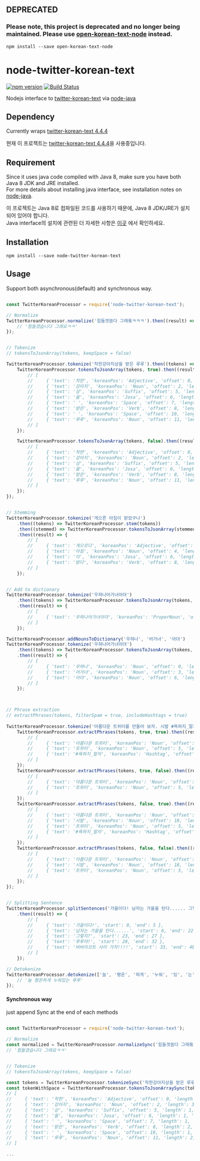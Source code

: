 ## DEPRECATED

### Please note, this project is deprecated and no longer being maintained.  Please use [open-korean-text-node](https://github.com/open-korean-text/open-korean-text-wrapper-node-2) instead.

```
npm install --save open-korean-text-node
```


# node-twitter-korean-text

[![npm version](https://badge.fury.io/js/node-twitter-korean-text.svg)](https://www.npmjs.com/package/node-twitter-korean-text)
[![Build Status](https://travis-ci.org/rokoroku/node-twitter-korean-text.svg)](https://travis-ci.org/rokoroku/node-twitter-korean-text)

Nodejs interface to [twitter-korean-text](https://github.com/twitter/twitter-korean-text) via  [node-java](https://github.com/joeferner/node-java) 


## Dependency

Currently wraps [twitter-korean-text 4.4.4](https://github.com/twitter/twitter-korean-text/releases/tag/korean-text-4.4.4)

현재 이 프로젝트는 [twitter-korean-text 4.4.4](https://github.com/twitter/twitter-korean-text/releases/tag/korean-text-4.4.4)을 사용중입니다.


## Requirement

Since it uses java code compiled with Java 8, make sure you have both Java 8 JDK and JRE installed.  
For more details about installing java interface, see installation notes on [node-java](https://github.com/joeferner/node-java#installation).

이 프로젝트는 Java 8로 컴파일된 코드를 사용하기 때문에, Java 8 JDK/JRE가 설치되어 있어야 합니다.  
Java interface의 설치에 관련된 더 자세한 사항은 [이곳](https://github.com/joeferner/node-java#installation) 에서 확인하세요.

## Installation

```
npm install --save node-twitter-korean-text
```

## Usage

Support both asynchronous(default) and synchronous way.

```javascript

const TwitterKoreanProcessor = require('node-twitter-korean-text');

// Normalize
TwitterKoreanProcessor.normalize('힘들겟씀다 그래욬ㅋㅋㅋ').then((result) => {
    // '힘들겠습니다 그래요ㅋㅋ'
});


// Tokenize
// tokensToJsonArray(tokens, keepSpace = false)

TwitterKoreanProcessor.tokenize('착한강아지상을 받은 루루').then((tokens) => {
    TwitterKoreanProcessor.tokensToJsonArray(tokens, true).then((result) => {
        // [
        //     { 'text': '착한', 'koreanPos': 'Adjective', 'offset': 0, 'length': 2, 'isUnknown': false },
        //     { 'text': '강아지', 'koreanPos': 'Noun', 'offset': 2, 'length': 3, 'isUnknown': false },
        //     { 'text': '상', 'koreanPos': 'Suffix', 'offset': 5, 'length': 1, 'isUnknown': false },
        //     { 'text': '을', 'koreanPos': 'Josa', 'offset': 6, 'length': 1, 'isUnknown': false },
        //     { 'text': ' ', 'koreanPos': 'Space', 'offset': 7, 'length': 1, 'isUnknown': false },
        //     { 'text': '받은', 'koreanPos': 'Verb', 'offset': 8, 'length': 2, 'isUnknown': false },
        //     { 'text': ' ', 'koreanPos': 'Space', 'offset': 10, 'length': 1, 'isUnknown': false },
        //     { 'text': '루루', 'koreanPos': 'Noun', 'offset': 11, 'length': 2, 'isUnknown': false }
        // ]
    });

    TwitterKoreanProcessor.tokensToJsonArray(tokens, false).then((result) => {
        // [
        //     { 'text': '착한', 'koreanPos': 'Adjective', 'offset': 0, 'length': 2, 'isUnknown': false },
        //     { 'text': '강아지', 'koreanPos': 'Noun', 'offset': 2, 'length': 3, 'isUnknown': false },
        //     { 'text': '상', 'koreanPos': 'Suffix', 'offset': 5, 'length': 1, 'isUnknown': false },
        //     { 'text': '을', 'koreanPos': 'Josa', 'offset': 6, 'length': 1, 'isUnknown': false },
        //     { 'text': '받은', 'koreanPos': 'Verb', 'offset': 8, 'length': 2, 'isUnknown': false },
        //     { 'text': '루루', 'koreanPos': 'Noun', 'offset': 11, 'length': 2, 'isUnknown': false }
        // ]
    });
});


// Stemming
TwitterKoreanProcessor.tokenize('게으른 아침이 밝았구나')
    .then((tokens) => TwitterKoreanProcessor.stem(tokens))
    .then((stemmed) => TwitterKoreanProcessor.tokensToJsonArray(stemmed))
    .then((result) => {
        // [
        //     { 'text': '게으르다', 'koreanPos': 'Adjective', 'offset': 0, 'length': 3, 'isUnknown': false },
        //     { 'text': '아침', 'koreanPos': 'Noun', 'offset': 4, 'length': 2, 'isUnknown': false },
        //     { 'text': '이', 'koreanPos': 'Josa', 'offset': 6, 'length': 1, 'isUnknown': false },
        //     { 'text': '밝다', 'koreanPos': 'Verb', 'offset': 8, 'length': 4, 'isUnknown': false }
        // ]
    });


// Add to dictionary
TwitterKoreanProcessor.tokenize('우햐나어가녀아뎌')
    .then((tokens) => TwitterKoreanProcessor.tokensToJsonArray(tokens, false))
    .then((result) => {
        // [
        //     { 'text': '우햐나어가녀아뎌', 'koreanPos': 'ProperNoun', 'offset': 0, 'length': 8, 'isUnknown': true }
        // ]
    });

TwitterKoreanProcessor.addNounsToDictionary('우햐나', '어가녀', '아뎌')
TwitterKoreanProcessor.tokenize('우햐나어가녀아뎌')
    .then((tokens) => TwitterKoreanProcessor.tokensToJsonArray(tokens, false))
    .then((result) => {
        // [
        //     { 'text': '우햐나', 'koreanPos': 'Noun', 'offset': 0, 'length': 3, 'isUnknown': false },
        //     { 'text': '어가녀', 'koreanPos': 'Noun', 'offset': 3, 'length': 3, 'isUnknown': false },
        //     { 'text': '아뎌', 'koreanPos': 'Noun', 'offset': 6, 'length': 2, 'isUnknown': false }
        // ]
    });



// Phrase extraction
// extractPhrases(tokens, filterSpam = true, includeHashtags = true)
    
TwitterKoreanProcessor.tokenize('아름다운 트위터를 만들어 보자. 시발 #욕하지_말자').then((tokens) => { 
    TwitterKoreanProcessor.extractPhrases(tokens, true, true).then((result) => {
        // [
        //     { 'text': '아름다운 트위터', 'koreanPos': 'Noun', 'offset': 0, 'length': 8 },
        //     { 'text': '트위터', 'koreanPos': 'Noun', 'offset': 5, 'length': 3 },
        //     { 'text': '#욕하지_말자', 'koreanPos': 'Hashtag', 'offset': 21, 'length': 7 }
        // ]
    });
    TwitterKoreanProcessor.extractPhrases(tokens, true, false).then((result) => {
        // [
        //     { 'text': '아름다운 트위터', 'koreanPos': 'Noun', 'offset': 0, 'length': 8 },
        //     { 'text': '트위터', 'koreanPos': 'Noun', 'offset': 5, 'length': 3 }
        // ]
    });
    TwitterKoreanProcessor.extractPhrases(tokens, false, true).then((result) => {
        // [
        //     { 'text': '아름다운 트위터', 'koreanPos': 'Noun', 'offset': 0, 'length': 8 },
        //     { 'text': '시발', 'koreanPos': 'Noun', 'offset': 18, 'length': 2 },
        //     { 'text': '트위터', 'koreanPos': 'Noun', 'offset': 5, 'length': 3 },
        //     { 'text': '#욕하지_말자', 'koreanPos': 'Hashtag', 'offset': 21, 'length': 7 }
        // ]
    });
    TwitterKoreanProcessor.extractPhrases(tokens, false, false).then((result) => {
        // [
        //     { 'text': '아름다운 트위터', 'koreanPos': 'Noun', 'offset': 0, 'length': 8 },
        //     { 'text': '시발', 'koreanPos': 'Noun', 'offset': 18, 'length': 2 },
        //     { 'text': '트위터', 'koreanPos': 'Noun', 'offset': 5, 'length': 3 }
        // ]
    });
});


// Splitting Sentence
TwitterKoreanProcessor.splitSentences('가을이다! 남자는 가을을 탄다...... 그렇지? 루루야! 버버리코트 사러 가자!!!!')
    .then((result) => {
        // [
        //     { 'text': '가을이다!', 'start': 0, 'end': 5 },
        //     { 'text': '남자는 가을을 탄다......', 'start': 6, 'end': 22 },
        //     { 'text': '그렇지?', 'start': 23, 'end': 27 },
        //     { 'text': '루루야!', 'start': 28, 'end': 32 },
        //     { 'text': '버버리코트 사러 가자!!!!', 'start': 33, 'end': 48 }
        // ]
    });

// Detokenize
TwitterKoreanProcessor.detokenize(['늘', '평온', '하게', '누워', '있', '는', '루루']).then((result) => {
    // '늘 평온하게 누워있는 루루'
});


```

#### Synchronous way
just append Sync at the end of each methods
```javascript

const TwitterKoreanProcessor = require('node-twitter-korean-text');

// Normalize
const normalized = TwitterKoreanProcessor.normalizeSync('힘들겟씀다 그래욬ㅋㅋㅋ'); 
// '힘들겠습니다 그래요ㅋㅋ'


// Tokenize
// tokensToJsonArray(tokens, keepSpace = false)

const tokens = TwitterKoreanProcessor.tokenizeSync('착한강아지상을 받은 루루');
const tokenWithSpace = TwitterKoreanProcessor.tokensToJsonArraySync(tokens, true);
// [
//     { 'text': '착한', 'koreanPos': 'Adjective', 'offset': 0, 'length': 2, 'isUnknown': false },
//     { 'text': '강아지', 'koreanPos': 'Noun', 'offset': 2, 'length': 3, 'isUnknown': false },
//     { 'text': '상', 'koreanPos': 'Suffix', 'offset': 5, 'length': 1, 'isUnknown': false },
//     { 'text': '을', 'koreanPos': 'Josa', 'offset': 6, 'length': 1, 'isUnknown': false },
//     { 'text': ' ', 'koreanPos': 'Space', 'offset': 7, 'length': 1, 'isUnknown': false },
//     { 'text': '받은', 'koreanPos': 'Verb', 'offset': 8, 'length': 2, 'isUnknown': false },
//     { 'text': ' ', 'koreanPos': 'Space', 'offset': 10, 'length': 1, 'isUnknown': false },
//     { 'text': '루루', 'koreanPos': 'Noun', 'offset': 11, 'length': 2, 'isUnknown': false }
// ]

...
```
